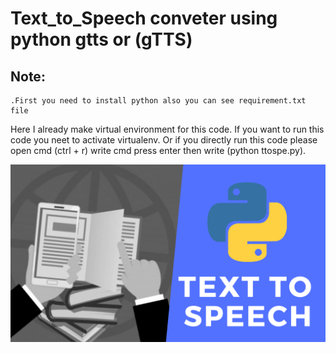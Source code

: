 # Text_to_Speech conveter using python gtts or (gTTS)
## Note:
	.First you need to install python also you can see requirement.txt file

Here I already make virtual environment for this code.
If you want to run this code you neet to activate virtualenv.
Or if you directly run this code please open cmd (ctrl + r) write cmd press enter
then write (python ttospe.py).

<img src="Text_to_Speech.png" alt="Text_to_Speech image www.github.com/mehedimk/"/>